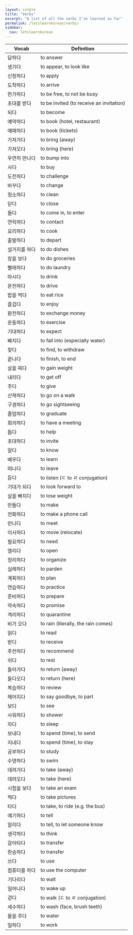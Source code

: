 ```yaml
---
layout: single
title: "Verbs"
excerpt: "A list of all the verbs I've learned so far"
permalink: /letslearnkorean/verbs/
sidebar:
  nav: letslearnkorean
---
```


Vocab         | Definition
-----         | ----------
답하다        | to answer
생기다        | to appear, to look like
신청하다      | to apply
도착하다      | to arrive
한가하다      | to be free, to not be busy
초대를 받다   | to be invited (to receive an invitation)
되다          | to become
예약하다      | to book (hotel, restaurant)
예매하다      | to book (tickets)
가져가다      | to bring (away)
가져오다      | to bring (here)
우연히 만나다 | to bump into
사다          | to buy
도전하다      | to challenge
바꾸다        | to change
청소하다      | to clean
닫다          | to close
들다          | to come in, to enter
연릭하다      | to contact
요리하다      | to cook
출발하다      | to depart
설거지를 하다 | to do dishes
장을 보다     | to do groceries
빨래하다      | to do laundry
마시다        | to drink
운전하다      | to drive
밥을 먹다     | to eat rice
즐겁다        | to enjoy
환전하다      | to exchange money
운동하다      | to exercise
기대하다      | to expect
빠지다        | to fall into (especially water)
찾다          | to find, to withdraw
끝나다        | to finish, to end
살을 찌다     | to gain weight
내리다        | to get off
주다          | to give
산책하다      | to go on a walk
구경하다      | to go sightseeing
졸업하다      | to graduate
회의하다      | to have a meeting
돕다          | to help
초대하다      | to invite
알다          | to know
배우다        | to learn
떠나다        | to leave
듣다          | to listen (ㄷ to ㄹ conjugation)
기대가 되다   | to look forward to
살을 빠지다   | to lose weight
만들다        | to make
전화하다      | to make a phone call
만나다        | to meet
이사하다      | to move (relocate)
필요하다      | to need
열리다        | to open
정리하다      | to organize
실례하다      | to parden
계획하다      | to plan
연습하다      | to practice
준비하다      | to prepare
약속하다      | to promise
격리하다      | to quarantine
비가 오다     | to rain (literally, the rain comes)
읽다          | to read
받다          | to receive
추천하다      | to recommend
쉬다          | to rest
돌아가다      | to return (away)
돌다오다      | to return (here)
복습하다      | to review
헤어지다      | to say goodbye, to part
보다          | to see
사워하다      | to shower
자다          | to sleep
보내다        | to spend (time), to send
지내다        | to spend (time), to stay
공부하다      | to study
수영하다      | to swim
데려가다      | to take (away)
데려오다      | to take (here)
시험을 보다   | to take an exam
찍다          | to take pictures
타다          | to take, to ride (e.g. the bus)
얘기하다      | to tell
알리다        | to tell, to let someone know
생각하다      | to think
갈아타다      | to transfer
한승하다      | to transfer
쓰다          | to use
컴퓨터를 하다 | to use the computer
기다리다      | to wait
일어나다      | to wake up
걷다          | to walk (ㄷ to ㄹ conjugation)
세수하다      | to wash (face, brush teeth)
물을 주다     | to water
일하다        | to work
